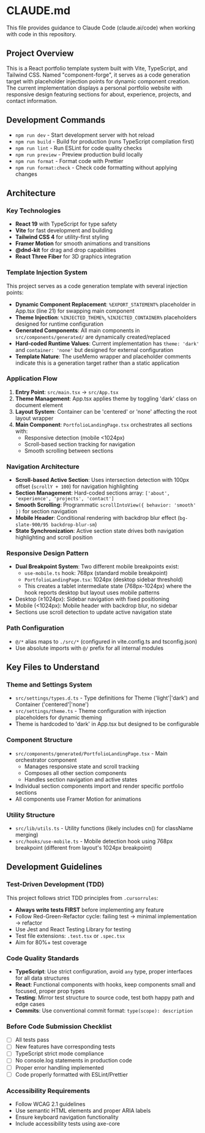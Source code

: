 # CLAUDE.md

This file provides guidance to Claude Code (claude.ai/code) when working with code in this repository.

## Project Overview

This is a React portfolio template system built with Vite, TypeScript, and Tailwind CSS. Named "component-forge", it serves as a code generation target with placeholder injection points for dynamic component creation. The current implementation displays a personal portfolio website with responsive design featuring sections for about, experience, projects, and contact information.

## Development Commands

- `npm run dev` - Start development server with hot reload
- `npm run build` - Build for production (runs TypeScript compilation first)
- `npm run lint` - Run ESLint for code quality checks
- `npm run preview` - Preview production build locally
- `npm run format` - Format code with Prettier
- `npm run format:check` - Check code formatting without applying changes

## Architecture

### Key Technologies
- **React 19** with TypeScript for type safety
- **Vite** for fast development and building
- **Tailwind CSS 4** for utility-first styling
- **Framer Motion** for smooth animations and transitions
- **@dnd-kit** for drag and drop capabilities
- **React Three Fiber** for 3D graphics integration

### Template Injection System
This project serves as a code generation template with several injection points:
- **Dynamic Component Replacement**: `%EXPORT_STATEMENT%` placeholder in App.tsx (line 21) for swapping main component
- **Theme Injection**: `%INJECTED_THEME%`, `%INJECTED_CONTAINER%` placeholders designed for runtime configuration
- **Generated Components**: All main components in `src/components/generated/` are dynamically created/replaced
- **Hard-coded Runtime Values**: Current implementation has `theme: 'dark'` and `container: 'none'` but designed for external configuration
- **Template Nature**: The useMemo wrapper and placeholder comments indicate this is a generation target rather than a static application

### Application Flow
1. **Entry Point**: `src/main.tsx` → `src/App.tsx`
2. **Theme Management**: App.tsx applies theme by toggling 'dark' class on document element
3. **Layout System**: Container can be 'centered' or 'none' affecting the root layout wrapper
4. **Main Component**: `PortfolioLandingPage.tsx` orchestrates all sections with:
   - Responsive detection (mobile <1024px)
   - Scroll-based section tracking for navigation
   - Smooth scrolling between sections

### Navigation Architecture
- **Scroll-based Active Section**: Uses intersection detection with 100px offset (`scrollY + 100`) for navigation highlighting
- **Section Management**: Hard-coded sections array: `['about', 'experience', 'projects', 'contact']`
- **Smooth Scrolling**: Programmatic `scrollIntoView({ behavior: 'smooth' })` for section navigation
- **Mobile Header**: Conditional rendering with backdrop blur effect (`bg-slate-900/95 backdrop-blur-sm`)
- **State Synchronization**: Active section state drives both navigation highlighting and scroll position

### Responsive Design Pattern
- **Dual Breakpoint System**: Two different mobile breakpoints exist:
  - `use-mobile.ts` hook: 768px (standard mobile breakpoint)
  - `PortfolioLandingPage.tsx`: 1024px (desktop sidebar threshold)
  - This creates a tablet intermediate state (768px-1024px) where the hook reports desktop but layout uses mobile patterns
- Desktop (≥1024px): Sidebar navigation with fixed positioning
- Mobile (<1024px): Mobile header with backdrop blur, no sidebar
- Sections use scroll detection to update active navigation state

### Path Configuration
- `@/*` alias maps to `./src/*` (configured in vite.config.ts and tsconfig.json)
- Use absolute imports with `@/` prefix for all internal modules

## Key Files to Understand

### Theme and Settings System
- `src/settings/types.d.ts` - Type definitions for Theme ('light'|'dark') and Container ('centered'|'none')
- `src/settings/theme.ts` - Theme configuration with injection placeholders for dynamic theming
- Theme is hardcoded to 'dark' in App.tsx but designed to be configurable

### Component Structure
- `src/components/generated/PortfolioLandingPage.tsx` - Main orchestrator component
  - Manages responsive state and scroll tracking
  - Composes all other section components
  - Handles section navigation and active states
- Individual section components import and render specific portfolio sections
- All components use Framer Motion for animations

### Utility Structure
- `src/lib/utils.ts` - Utility functions (likely includes cn() for className merging)
- `src/hooks/use-mobile.ts` - Mobile detection hook using 768px breakpoint (different from layout's 1024px breakpoint)

## Development Guidelines

### Test-Driven Development (TDD)
This project follows strict TDD principles from `.cursorrules`:
- **Always write tests FIRST** before implementing any feature
- Follow Red-Green-Refactor cycle: failing test → minimal implementation → refactor
- Use Jest and React Testing Library for testing
- Test file extensions: `.test.tsx` or `.spec.tsx`
- Aim for 80%+ test coverage

### Code Quality Standards
- **TypeScript**: Use strict configuration, avoid `any` type, proper interfaces for all data structures
- **React**: Functional components with hooks, keep components small and focused, proper prop types
- **Testing**: Mirror test structure to source code, test both happy path and edge cases
- **Commits**: Use conventional commit format: `type(scope): description`

### Before Code Submission Checklist
- [ ] All tests pass
- [ ] New features have corresponding tests  
- [ ] TypeScript strict mode compliance
- [ ] No console.log statements in production code
- [ ] Proper error handling implemented
- [ ] Code properly formatted with ESLint/Prettier

### Accessibility Requirements
- Follow WCAG 2.1 guidelines
- Use semantic HTML elements and proper ARIA labels
- Ensure keyboard navigation functionality
- Include accessibility tests using axe-core